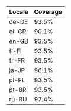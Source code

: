 | Locale | Coverage |
|--------|----------|
| de-DE | 93.5% |
| el-GR | 90.1% |
| en-GB | 93.5% |
| fi-FI | 93.5% |
| fr-FR | 93.5% |
| ja-JP | 96.1% |
| pl-PL | 93.5% |
| pt-BR | 93.5% |
| ru-RU | 97.4% |
